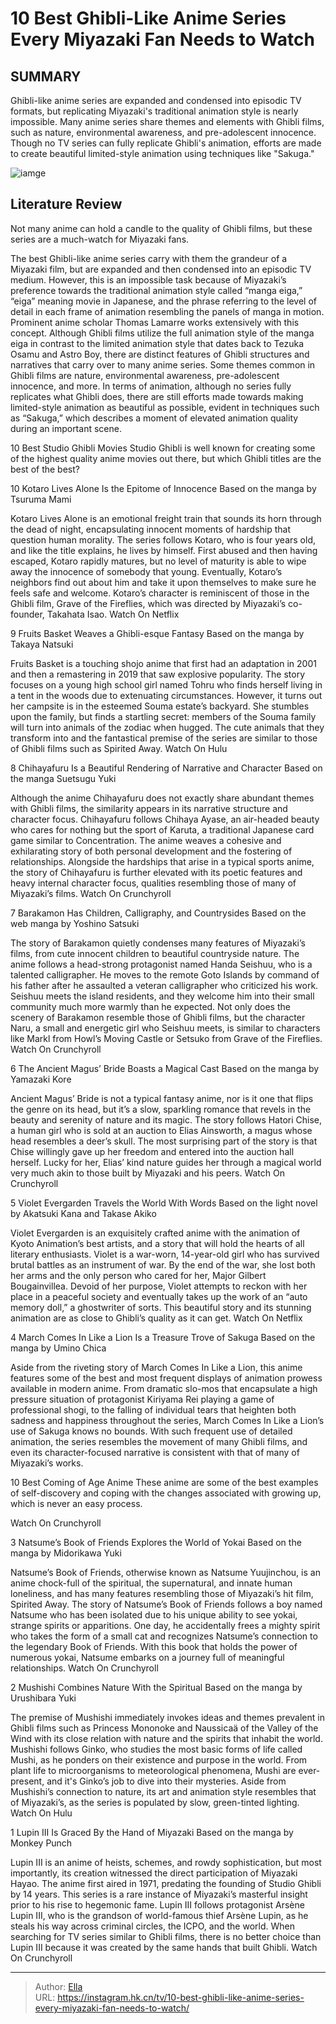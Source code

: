 # 10 Best Ghibli-Like Anime Series Every Miyazaki Fan Needs to Watch


## SUMMARY 


 Ghibli-like anime series are expanded and condensed into episodic TV formats, but replicating Miyazaki&#39;s traditional animation style is nearly impossible. 
 Many anime series share themes and elements with Ghibli films, such as nature, environmental awareness, and pre-adolescent innocence. 
 Though no TV series can fully replicate Ghibli&#39;s animation, efforts are made to create beautiful limited-style animation using techniques like &#34;Sakuga.&#34; 

![iamge](https://static1.srcdn.com/wordpress/wp-content/uploads/2024/01/10-best-ghibli-like-anime.jpg)

## Literature Review
Not many anime can hold a candle to the quality of Ghibli films, but these series are a much-watch for Miyazaki fans. 




The best Ghibli-like anime series carry with them the grandeur of a Miyazaki film, but are expanded and then condensed into an episodic TV medium. However, this is an impossible task because of Miyazaki’s preference towards the traditional animation style called “manga eiga,” “eiga” meaning movie in Japanese, and the phrase referring to the level of detail in each frame of animation resembling the panels of manga in motion. Prominent anime scholar Thomas Lamarre works extensively with this concept.
Although Ghibli films utilize the full animation style of the manga eiga in contrast to the limited animation style that dates back to Tezuka Osamu and Astro Boy, there are distinct features of Ghibli structures and narratives that carry over to many anime series. Some themes common in Ghibli films are nature, environmental awareness, pre-adolescent innocence, and more. In terms of animation, although no series fully replicates what Ghibli does, there are still efforts made towards making limited-style animation as beautiful as possible, evident in techniques such as “Sakuga,” which describes a moment of elevated animation quality during an important scene.
            
 
 10 Best Studio Ghibli Movies 
Studio Ghibli is well known for creating some of the highest quality anime movies out there, but which Ghibli titles are the best of the best?













 








 10  Kotaro Lives Alone Is the Epitome of Innocence 
Based on the manga by Tsuruma Mami


 







Kotaro Lives Alone is an emotional freight train that sounds its horn through the dead of night, encapsulating innocent moments of hardship that question human morality. The series follows Kotaro, who is four years old, and like the title explains, he lives by himself. First abused and then having escaped, Kotaro rapidly matures, but no level of maturity is able to wipe away the innocence of somebody that young. Eventually, Kotaro’s neighbors find out about him and take it upon themselves to make sure he feels safe and welcome. Kotaro’s character is reminiscent of those in the Ghibli film, Grave of the Fireflies, which was directed by Miyazaki’s co-founder, Takahata Isao.
Watch On Netflix





 9  Fruits Basket Weaves a Ghibli-esque Fantasy 
Based on the manga by Takaya Natsuki


 







Fruits Basket is a touching shojo anime that first had an adaptation in 2001 and then a remastering in 2019 that saw explosive popularity. The story focuses on a young high school girl named Tohru who finds herself living in a tent in the woods due to extenuating circumstances. However, it turns out her campsite is in the esteemed Souma estate’s backyard. She stumbles upon the family, but finds a startling secret: members of the Souma family will turn into animals of the zodiac when hugged. The cute animals that they transform into and the fantastical premise of the series are similar to those of Ghibli films such as Spirited Away.
Watch On Hulu





 8  Chihayafuru Is a Beautiful Rendering of Narrative and Character 
Based on the manga Suetsugu Yuki
        

Although the anime Chihayafuru does not exactly share abundant themes with Ghibli films, the similarity appears in its narrative structure and character focus. Chihayafuru follows Chihaya Ayase, an air-headed beauty who cares for nothing but the sport of Karuta, a traditional Japanese card game similar to Concentration. The anime weaves a cohesive and exhilarating story of both personal development and the fostering of relationships. Alongside the hardships that arise in a typical sports anime, the story of Chihayafuru is further elevated with its poetic features and heavy internal character focus, qualities resembling those of many of Miyazaki’s films.
Watch On Crunchyroll





 7  Barakamon Has Children, Calligraphy, and Countrysides 
Based on the web manga by Yoshino Satsuki
        

The story of Barakamon quietly condenses many features of Miyazaki’s films, from cute innocent children to beautiful countryside nature. The anime follows a head-strong protagonist named Handa Seishuu, who is a talented calligrapher. He moves to the remote Goto Islands by command of his father after he assaulted a veteran calligrapher who criticized his work. Seishuu meets the island residents, and they welcome him into their small community much more warmly than he expected. Not only does the scenery of Barakamon resemble those of Ghibli films, but the character Naru, a small and energetic girl who Seishuu meets, is similar to characters like Markl from Howl’s Moving Castle or Setsuko from Grave of the Fireflies.
Watch On Crunchyroll





 6  The Ancient Magus’ Bride Boasts a Magical Cast 
Based on the manga by Yamazaki Kore
        

Ancient Magus’ Bride is not a typical fantasy anime, nor is it one that flips the genre on its head, but it’s a slow, sparkling romance that revels in the beauty and serenity of nature and its magic. The story follows Hatori Chise, a human girl who is sold at an auction to Elias Ainsworth, a magus whose head resembles a deer’s skull. The most surprising part of the story is that Chise willingly gave up her freedom and entered into the auction hall herself. Lucky for her, Elias’ kind nature guides her through a magical world very much akin to those built by Miyazaki and his peers.
Watch On Crunchyroll





 5  Violet Evergarden Travels the World With Words 
Based on the light novel by Akatsuki Kana and Takase Akiko


 







Violet Evergarden is an exquisitely crafted anime with the animation of Kyoto Animation’s best artists, and a story that will hold the hearts of all literary enthusiasts. Violet is a war-worn, 14-year-old girl who has survived brutal battles as an instrument of war. By the end of the war, she lost both her arms and the only person who cared for her, Major Gilbert Bougainvillea. Devoid of her purpose, Violet attempts to reckon with her place in a peaceful society and eventually takes up the work of an “auto memory doll,” a ghostwriter of sorts. This beautiful story and its stunning animation are as close to Ghibli’s quality as it can get.
Watch On Netflix





 4  March Comes In Like a Lion Is a Treasure Trove of Sakuga 
Based on the manga by Umino Chica
        

Aside from the riveting story of March Comes In Like a Lion, this anime features some of the best and most frequent displays of animation prowess available in modern anime. From dramatic slo-mos that encapsulate a high pressure situation of protagonist Kiriyama Rei playing a game of professional shogi, to the falling of individual tears that heighten both sadness and happiness throughout the series, March Comes In Like a Lion’s use of Sakuga knows no bounds. With such frequent use of detailed animation, the series resembles the movement of many Ghibli films, and even its character-focused narrative is consistent with that of many of Miyazaki’s works.
            
 
 10 Best Coming of Age Anime 
These anime are some of the best examples of self-discovery and coping with the changes associated with growing up, which is never an easy process.




Watch On Crunchyroll





 3  Natsume’s Book of Friends Explores the World of Yokai 
Based on the manga by Midorikawa Yuki
        

Natsume’s Book of Friends, otherwise known as Natsume Yuujinchou, is an anime chock-full of the spiritual, the supernatural, and innate human loneliness, and has many features resembling those of Miyazaki’s hit film, Spirited Away. The story of Natsume’s Book of Friends follows a boy named Natsume who has been isolated due to his unique ability to see yokai, strange spirits or apparitions. One day, he accidentally frees a mighty spirit who takes the form of a small cat and recognizes Natsume’s connection to the legendary Book of Friends. With this book that holds the power of numerous yokai, Natsume embarks on a journey full of meaningful relationships.
Watch On Crunchyroll





 2  Mushishi Combines Nature With the Spiritual 
Based on the manga by Urushibara Yuki
        

The premise of Mushishi immediately invokes ideas and themes prevalent in Ghibli films such as Princess Mononoke and Naussicaä of the Valley of the Wind with its close relation with nature and the spirits that inhabit the world. Mushishi follows Ginko, who studies the most basic forms of life called Mushi, as he ponders on their existence and purpose in the world. From plant life to microorganisms to meteorological phenomena, Mushi are ever-present, and it&#39;s Ginko’s job to dive into their mysteries. Aside from Mushishi’s connection to nature, its art and animation style resembles that of Miyazaki’s, as the series is populated by slow, green-tinted lighting. 
Watch On Hulu





 1  Lupin III Is Graced By the Hand of Miyazaki 
Based on the manga by Monkey Punch
        

Lupin III is an anime of heists, schemes, and rowdy sophistication, but most importantly, its creation witnessed the direct participation of Miyazaki Hayao. The anime first aired in 1971, predating the founding of Studio Ghibli by 14 years. This series is a rare instance of Miyazaki’s masterful insight prior to his rise to hegemonic fame. Lupin III follows protagonist Arsène Lupin III, who is the grandson of world-famous thief Arsène Lupin, as he steals his way across criminal circles, the ICPO, and the world. When searching for TV series similar to Ghibli films, there is no better choice than Lupin III because it was created by the same hands that built Ghibli.
Watch On Crunchyroll

---

> Author: [Ella](https://instagram.hk.cn/)  
> URL: https://instagram.hk.cn/tv/10-best-ghibli-like-anime-series-every-miyazaki-fan-needs-to-watch/  

